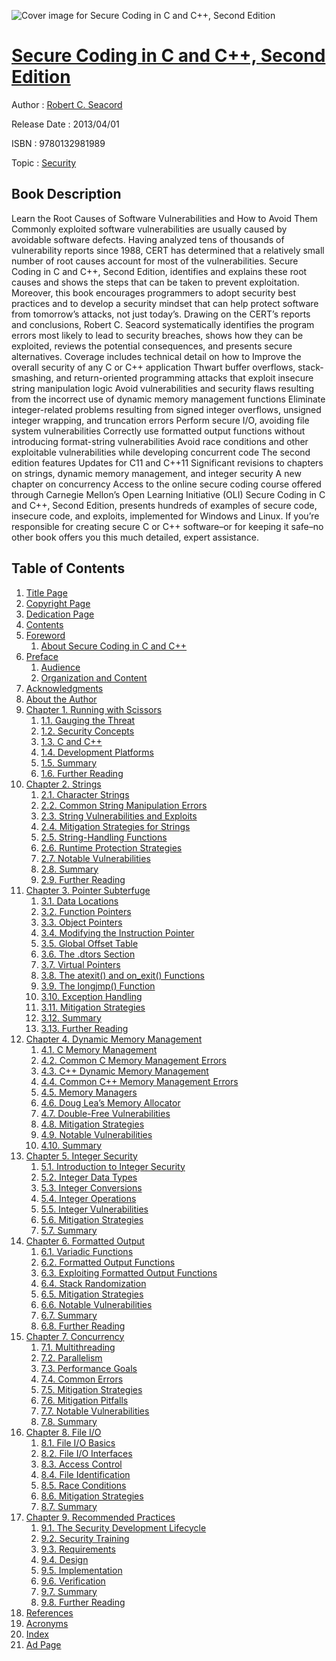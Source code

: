 ![Cover image for Secure Coding in C and C++, Second Edition](https://imgdetail.ebookreading.net/cover/cover/security/EB9780132981989.jpg)

[Secure Coding in C and C++, Second Edition](https://ebookreading.net/view/book/Secure+Coding+in+C+and+C%2B%2B%2C+Second+Edition-EB9780132981989_1.html "Secure Coding in C and C++, Second Edition")
====================================================================================================================

Author : [Robert C. Seacord](https://ebookreading.net/search/author/Robert+C.+Seacord)

Release Date : 2013/04/01

ISBN : 9780132981989

Topic : [Security](https://ebookreading.net/search/category/security)

Book Description
-----------------

Learn the Root Causes of Software Vulnerabilities and How to Avoid Them
Commonly exploited software vulnerabilities are usually caused by avoidable software defects. Having analyzed tens of thousands of vulnerability reports since 1988, CERT has determined that a relatively small number of root causes account for most of the vulnerabilities.
Secure Coding in C and C++, Second Edition, identifies and explains these root causes and shows the steps that can be taken to prevent exploitation. Moreover, this book encourages programmers to adopt security best practices and to develop a security mindset that can help protect software from tomorrow’s attacks, not just today’s. Drawing on the CERT’s reports and conclusions, Robert C. Seacord systematically identifies the program errors most likely to lead to security breaches, shows how they can be exploited, reviews the potential consequences, and presents secure alternatives.
Coverage includes technical detail on how to
Improve the overall security of any C or C++ application
Thwart buffer overflows, stack-smashing, and return-oriented programming attacks that exploit insecure string manipulation logic
Avoid vulnerabilities and security flaws resulting from the incorrect use of dynamic memory management functions
Eliminate integer-related problems resulting from signed integer overflows, unsigned integer wrapping, and truncation errors
Perform secure I/O, avoiding file system vulnerabilities
Correctly use formatted output functions without introducing format-string vulnerabilities
Avoid race conditions and other exploitable vulnerabilities while developing concurrent code
The second edition features
Updates for C11 and C++11
Significant revisions to chapters on strings, dynamic memory management, and integer security
A new chapter on concurrency
Access to the online secure coding course offered through Carnegie Mellon’s Open Learning Initiative (OLI)
Secure Coding in C and C++, Second Edition, presents hundreds of examples of secure code, insecure code, and exploits, implemented for Windows and Linux. If you’re responsible for creating secure C or C++ software–or for keeping it safe–no other book offers you this much detailed, expert assistance.
              
Table of Contents
-----------------

1. [Title Page](https://ebookreading.net/view/book/Secure+Coding+in+C+and+C%2B%2B%2C+Second+Edition-EB9780132981989_2.html)
1. [Copyright Page](https://ebookreading.net/view/book/Secure+Coding+in+C+and+C%2B%2B%2C+Second+Edition-EB9780132981989_3.html)
1. [Dedication Page](https://ebookreading.net/view/book/Secure+Coding+in+C+and+C%2B%2B%2C+Second+Edition-EB9780132981989_5.html)
1. [Contents](https://ebookreading.net/view/book/Secure+Coding+in+C+and+C%2B%2B%2C+Second+Edition-EB9780132981989_6.html)
1. [Foreword](https://ebookreading.net/view/book/Secure+Coding+in+C+and+C%2B%2B%2C+Second+Edition-EB9780132981989_7.html)
    1. [About Secure Coding in C and C++](https://ebookreading.net/view/book/Secure+Coding+in+C+and+C%2B%2B%2C+Second+Edition-EB9780132981989_7.html#pref02lev1sec1)
1. [Preface](https://ebookreading.net/view/book/Secure+Coding+in+C+and+C%2B%2B%2C+Second+Edition-EB9780132981989_8.html)
    1. [Audience](https://ebookreading.net/view/book/Secure+Coding+in+C+and+C%2B%2B%2C+Second+Edition-EB9780132981989_8.html#pref03lev1sec1)
    1. [Organization and Content](https://ebookreading.net/view/book/Secure+Coding+in+C+and+C%2B%2B%2C+Second+Edition-EB9780132981989_8.html#pref03lev1sec2)
1. [Acknowledgments](https://ebookreading.net/view/book/Secure+Coding+in+C+and+C%2B%2B%2C+Second+Edition-EB9780132981989_9.html)
1. [About the Author](https://ebookreading.net/view/book/Secure+Coding+in+C+and+C%2B%2B%2C+Second+Edition-EB9780132981989_10.html)
1. [Chapter 1. Running with Scissors](https://ebookreading.net/view/book/Secure+Coding+in+C+and+C%2B%2B%2C+Second+Edition-EB9780132981989_11.html)
    1. [1.1. Gauging the Threat](https://ebookreading.net/view/book/Secure+Coding+in+C+and+C%2B%2B%2C+Second+Edition-EB9780132981989_11.html#ch01lev1sec1)
    1. [1.2. Security Concepts](https://ebookreading.net/view/book/Secure+Coding+in+C+and+C%2B%2B%2C+Second+Edition-EB9780132981989_11.html#ch01lev1sec2)
    1. [1.3. C and C++](https://ebookreading.net/view/book/Secure+Coding+in+C+and+C%2B%2B%2C+Second+Edition-EB9780132981989_11.html#ch01lev1sec3)
    1. [1.4. Development Platforms](https://ebookreading.net/view/book/Secure+Coding+in+C+and+C%2B%2B%2C+Second+Edition-EB9780132981989_11.html#ch01lev1sec4)
    1. [1.5. Summary](https://ebookreading.net/view/book/Secure+Coding+in+C+and+C%2B%2B%2C+Second+Edition-EB9780132981989_11.html#ch01lev1sec5)
    1. [1.6. Further Reading](https://ebookreading.net/view/book/Secure+Coding+in+C+and+C%2B%2B%2C+Second+Edition-EB9780132981989_11.html#ch01lev1sec6)
1. [Chapter 2. Strings](https://ebookreading.net/view/book/Secure+Coding+in+C+and+C%2B%2B%2C+Second+Edition-EB9780132981989_12.html)
    1. [2.1. Character Strings](https://ebookreading.net/view/book/Secure+Coding+in+C+and+C%2B%2B%2C+Second+Edition-EB9780132981989_12.html#ch02lev1sec1)
    1. [2.2. Common String Manipulation Errors](https://ebookreading.net/view/book/Secure+Coding+in+C+and+C%2B%2B%2C+Second+Edition-EB9780132981989_12.html#ch02lev1sec2)
    1. [2.3. String Vulnerabilities and Exploits](https://ebookreading.net/view/book/Secure+Coding+in+C+and+C%2B%2B%2C+Second+Edition-EB9780132981989_12.html#ch02lev1sec3)
    1. [2.4. Mitigation Strategies for Strings](https://ebookreading.net/view/book/Secure+Coding+in+C+and+C%2B%2B%2C+Second+Edition-EB9780132981989_12.html#ch02lev1sec4)
    1. [2.5. String-Handling Functions](https://ebookreading.net/view/book/Secure+Coding+in+C+and+C%2B%2B%2C+Second+Edition-EB9780132981989_12.html#ch02lev1sec5)
    1. [2.6. Runtime Protection Strategies](https://ebookreading.net/view/book/Secure+Coding+in+C+and+C%2B%2B%2C+Second+Edition-EB9780132981989_12.html#ch02lev1sec6)
    1. [2.7. Notable Vulnerabilities](https://ebookreading.net/view/book/Secure+Coding+in+C+and+C%2B%2B%2C+Second+Edition-EB9780132981989_12.html#ch02lev1sec7)
    1. [2.8. Summary](https://ebookreading.net/view/book/Secure+Coding+in+C+and+C%2B%2B%2C+Second+Edition-EB9780132981989_12.html#ch02lev1sec8)
    1. [2.9. Further Reading](https://ebookreading.net/view/book/Secure+Coding+in+C+and+C%2B%2B%2C+Second+Edition-EB9780132981989_12.html#ch02lev1sec9)
1. [Chapter 3. Pointer Subterfuge](https://ebookreading.net/view/book/Secure+Coding+in+C+and+C%2B%2B%2C+Second+Edition-EB9780132981989_13.html)
    1. [3.1. Data Locations](https://ebookreading.net/view/book/Secure+Coding+in+C+and+C%2B%2B%2C+Second+Edition-EB9780132981989_13.html#ch03lev1sec1)
    1. [3.2. Function Pointers](https://ebookreading.net/view/book/Secure+Coding+in+C+and+C%2B%2B%2C+Second+Edition-EB9780132981989_13.html#ch03lev1sec2)
    1. [3.3. Object Pointers](https://ebookreading.net/view/book/Secure+Coding+in+C+and+C%2B%2B%2C+Second+Edition-EB9780132981989_13.html#ch03lev1sec3)
    1. [3.4. Modifying the Instruction Pointer](https://ebookreading.net/view/book/Secure+Coding+in+C+and+C%2B%2B%2C+Second+Edition-EB9780132981989_13.html#ch03lev1sec4)
    1. [3.5. Global Offset Table](https://ebookreading.net/view/book/Secure+Coding+in+C+and+C%2B%2B%2C+Second+Edition-EB9780132981989_13.html#ch03lev1sec5)
    1. [3.6. The .dtors Section](https://ebookreading.net/view/book/Secure+Coding+in+C+and+C%2B%2B%2C+Second+Edition-EB9780132981989_13.html#ch03lev1sec6)
    1. [3.7. Virtual Pointers](https://ebookreading.net/view/book/Secure+Coding+in+C+and+C%2B%2B%2C+Second+Edition-EB9780132981989_13.html#ch03lev1sec7)
    1. [3.8. The atexit() and on_exit() Functions](https://ebookreading.net/view/book/Secure+Coding+in+C+and+C%2B%2B%2C+Second+Edition-EB9780132981989_13.html#ch03lev1sec8)
    1. [3.9. The longjmp() Function](https://ebookreading.net/view/book/Secure+Coding+in+C+and+C%2B%2B%2C+Second+Edition-EB9780132981989_13.html#ch03lev1sec9)
    1. [3.10. Exception Handling](https://ebookreading.net/view/book/Secure+Coding+in+C+and+C%2B%2B%2C+Second+Edition-EB9780132981989_13.html#ch03lev1sec10)
    1. [3.11. Mitigation Strategies](https://ebookreading.net/view/book/Secure+Coding+in+C+and+C%2B%2B%2C+Second+Edition-EB9780132981989_13.html#ch03lev1sec11)
    1. [3.12. Summary](https://ebookreading.net/view/book/Secure+Coding+in+C+and+C%2B%2B%2C+Second+Edition-EB9780132981989_13.html#ch03lev1sec12)
    1. [3.13. Further Reading](https://ebookreading.net/view/book/Secure+Coding+in+C+and+C%2B%2B%2C+Second+Edition-EB9780132981989_13.html#ch03lev1sec13)
1. [Chapter 4. Dynamic Memory Management](https://ebookreading.net/view/book/Secure+Coding+in+C+and+C%2B%2B%2C+Second+Edition-EB9780132981989_14.html)
    1. [4.1. C Memory Management](https://ebookreading.net/view/book/Secure+Coding+in+C+and+C%2B%2B%2C+Second+Edition-EB9780132981989_14.html#ch04lev1sec1)
    1. [4.2. Common C Memory Management Errors](https://ebookreading.net/view/book/Secure+Coding+in+C+and+C%2B%2B%2C+Second+Edition-EB9780132981989_14.html#ch04lev1sec2)
    1. [4.3. C++ Dynamic Memory Management](https://ebookreading.net/view/book/Secure+Coding+in+C+and+C%2B%2B%2C+Second+Edition-EB9780132981989_14.html#ch04lev1sec3)
    1. [4.4. Common C++ Memory Management Errors](https://ebookreading.net/view/book/Secure+Coding+in+C+and+C%2B%2B%2C+Second+Edition-EB9780132981989_14.html#ch04lev1sec4)
    1. [4.5. Memory Managers](https://ebookreading.net/view/book/Secure+Coding+in+C+and+C%2B%2B%2C+Second+Edition-EB9780132981989_14.html#ch04lev1sec5)
    1. [4.6. Doug Lea’s Memory Allocator](https://ebookreading.net/view/book/Secure+Coding+in+C+and+C%2B%2B%2C+Second+Edition-EB9780132981989_14.html#ch04lev1sec6)
    1. [4.7. Double-Free Vulnerabilities](https://ebookreading.net/view/book/Secure+Coding+in+C+and+C%2B%2B%2C+Second+Edition-EB9780132981989_14.html#ch04lev1sec7)
    1. [4.8. Mitigation Strategies](https://ebookreading.net/view/book/Secure+Coding+in+C+and+C%2B%2B%2C+Second+Edition-EB9780132981989_14.html#ch04lev1sec8)
    1. [4.9. Notable Vulnerabilities](https://ebookreading.net/view/book/Secure+Coding+in+C+and+C%2B%2B%2C+Second+Edition-EB9780132981989_14.html#ch04lev1sec9)
    1. [4.10. Summary](https://ebookreading.net/view/book/Secure+Coding+in+C+and+C%2B%2B%2C+Second+Edition-EB9780132981989_14.html#ch04lev1sec10)
1. [Chapter 5. Integer Security](https://ebookreading.net/view/book/Secure+Coding+in+C+and+C%2B%2B%2C+Second+Edition-EB9780132981989_15.html)
    1. [5.1. Introduction to Integer Security](https://ebookreading.net/view/book/Secure+Coding+in+C+and+C%2B%2B%2C+Second+Edition-EB9780132981989_15.html#ch05lev1sec1)
    1. [5.2. Integer Data Types](https://ebookreading.net/view/book/Secure+Coding+in+C+and+C%2B%2B%2C+Second+Edition-EB9780132981989_15.html#ch05lev1sec2)
    1. [5.3. Integer Conversions](https://ebookreading.net/view/book/Secure+Coding+in+C+and+C%2B%2B%2C+Second+Edition-EB9780132981989_15.html#ch05lev1sec3)
    1. [5.4. Integer Operations](https://ebookreading.net/view/book/Secure+Coding+in+C+and+C%2B%2B%2C+Second+Edition-EB9780132981989_15.html#ch05lev1sec4)
    1. [5.5. Integer Vulnerabilities](https://ebookreading.net/view/book/Secure+Coding+in+C+and+C%2B%2B%2C+Second+Edition-EB9780132981989_15.html#ch05lev1sec5)
    1. [5.6. Mitigation Strategies](https://ebookreading.net/view/book/Secure+Coding+in+C+and+C%2B%2B%2C+Second+Edition-EB9780132981989_15.html#ch05lev1sec6)
    1. [5.7. Summary](https://ebookreading.net/view/book/Secure+Coding+in+C+and+C%2B%2B%2C+Second+Edition-EB9780132981989_15.html#ch05lev1sec7)
1. [Chapter 6. Formatted Output](https://ebookreading.net/view/book/Secure+Coding+in+C+and+C%2B%2B%2C+Second+Edition-EB9780132981989_16.html)
    1. [6.1. Variadic Functions](https://ebookreading.net/view/book/Secure+Coding+in+C+and+C%2B%2B%2C+Second+Edition-EB9780132981989_16.html#ch06lev1sec1)
    1. [6.2. Formatted Output Functions](https://ebookreading.net/view/book/Secure+Coding+in+C+and+C%2B%2B%2C+Second+Edition-EB9780132981989_16.html#ch06lev1sec2)
    1. [6.3. Exploiting Formatted Output Functions](https://ebookreading.net/view/book/Secure+Coding+in+C+and+C%2B%2B%2C+Second+Edition-EB9780132981989_16.html#ch06lev1sec3)
    1. [6.4. Stack Randomization](https://ebookreading.net/view/book/Secure+Coding+in+C+and+C%2B%2B%2C+Second+Edition-EB9780132981989_16.html#ch06lev1sec4)
    1. [6.5. Mitigation Strategies](https://ebookreading.net/view/book/Secure+Coding+in+C+and+C%2B%2B%2C+Second+Edition-EB9780132981989_16.html#ch06lev1sec5)
    1. [6.6. Notable Vulnerabilities](https://ebookreading.net/view/book/Secure+Coding+in+C+and+C%2B%2B%2C+Second+Edition-EB9780132981989_16.html#ch06lev1sec6)
    1. [6.7. Summary](https://ebookreading.net/view/book/Secure+Coding+in+C+and+C%2B%2B%2C+Second+Edition-EB9780132981989_16.html#ch06lev1sec7)
    1. [6.8. Further Reading](https://ebookreading.net/view/book/Secure+Coding+in+C+and+C%2B%2B%2C+Second+Edition-EB9780132981989_16.html#ch06lev1sec8)
1. [Chapter 7. Concurrency](https://ebookreading.net/view/book/Secure+Coding+in+C+and+C%2B%2B%2C+Second+Edition-EB9780132981989_17.html)
    1. [7.1. Multithreading](https://ebookreading.net/view/book/Secure+Coding+in+C+and+C%2B%2B%2C+Second+Edition-EB9780132981989_17.html#ch07lev1sec1)
    1. [7.2. Parallelism](https://ebookreading.net/view/book/Secure+Coding+in+C+and+C%2B%2B%2C+Second+Edition-EB9780132981989_17.html#ch07lev1sec2)
    1. [7.3. Performance Goals](https://ebookreading.net/view/book/Secure+Coding+in+C+and+C%2B%2B%2C+Second+Edition-EB9780132981989_17.html#ch07lev1sec3)
    1. [7.4. Common Errors](https://ebookreading.net/view/book/Secure+Coding+in+C+and+C%2B%2B%2C+Second+Edition-EB9780132981989_17.html#ch07lev1sec4)
    1. [7.5. Mitigation Strategies](https://ebookreading.net/view/book/Secure+Coding+in+C+and+C%2B%2B%2C+Second+Edition-EB9780132981989_17.html#ch07lev1sec5)
    1. [7.6. Mitigation Pitfalls](https://ebookreading.net/view/book/Secure+Coding+in+C+and+C%2B%2B%2C+Second+Edition-EB9780132981989_17.html#ch07lev1sec6)
    1. [7.7. Notable Vulnerabilities](https://ebookreading.net/view/book/Secure+Coding+in+C+and+C%2B%2B%2C+Second+Edition-EB9780132981989_17.html#ch07lev1sec7)
    1. [7.8. Summary](https://ebookreading.net/view/book/Secure+Coding+in+C+and+C%2B%2B%2C+Second+Edition-EB9780132981989_17.html#ch07lev1sec8)
1. [Chapter 8. File I/O](https://ebookreading.net/view/book/Secure+Coding+in+C+and+C%2B%2B%2C+Second+Edition-EB9780132981989_18.html)
    1. [8.1. File I/O Basics](https://ebookreading.net/view/book/Secure+Coding+in+C+and+C%2B%2B%2C+Second+Edition-EB9780132981989_18.html#ch08lev1sec1)
    1. [8.2. File I/O Interfaces](https://ebookreading.net/view/book/Secure+Coding+in+C+and+C%2B%2B%2C+Second+Edition-EB9780132981989_18.html#ch08lev1sec2)
    1. [8.3. Access Control](https://ebookreading.net/view/book/Secure+Coding+in+C+and+C%2B%2B%2C+Second+Edition-EB9780132981989_18.html#ch08lev1sec3)
    1. [8.4. File Identification](https://ebookreading.net/view/book/Secure+Coding+in+C+and+C%2B%2B%2C+Second+Edition-EB9780132981989_18.html#ch08lev1sec4)
    1. [8.5. Race Conditions](https://ebookreading.net/view/book/Secure+Coding+in+C+and+C%2B%2B%2C+Second+Edition-EB9780132981989_18.html#ch08lev1sec5)
    1. [8.6. Mitigation Strategies](https://ebookreading.net/view/book/Secure+Coding+in+C+and+C%2B%2B%2C+Second+Edition-EB9780132981989_18.html#ch08lev1sec6)
    1. [8.7. Summary](https://ebookreading.net/view/book/Secure+Coding+in+C+and+C%2B%2B%2C+Second+Edition-EB9780132981989_18.html#ch08lev1sec7)
1. [Chapter 9. Recommended Practices](https://ebookreading.net/view/book/Secure+Coding+in+C+and+C%2B%2B%2C+Second+Edition-EB9780132981989_19.html)
    1. [9.1. The Security Development Lifecycle](https://ebookreading.net/view/book/Secure+Coding+in+C+and+C%2B%2B%2C+Second+Edition-EB9780132981989_19.html#ch09lev1sec1)
    1. [9.2. Security Training](https://ebookreading.net/view/book/Secure+Coding+in+C+and+C%2B%2B%2C+Second+Edition-EB9780132981989_19.html#ch09lev1sec2)
    1. [9.3. Requirements](https://ebookreading.net/view/book/Secure+Coding+in+C+and+C%2B%2B%2C+Second+Edition-EB9780132981989_19.html#ch09lev1sec3)
    1. [9.4. Design](https://ebookreading.net/view/book/Secure+Coding+in+C+and+C%2B%2B%2C+Second+Edition-EB9780132981989_19.html#ch09lev1sec4)
    1. [9.5. Implementation](https://ebookreading.net/view/book/Secure+Coding+in+C+and+C%2B%2B%2C+Second+Edition-EB9780132981989_19.html#ch09lev1sec5)
    1. [9.6. Verification](https://ebookreading.net/view/book/Secure+Coding+in+C+and+C%2B%2B%2C+Second+Edition-EB9780132981989_19.html#ch09lev1sec6)
    1. [9.7. Summary](https://ebookreading.net/view/book/Secure+Coding+in+C+and+C%2B%2B%2C+Second+Edition-EB9780132981989_19.html#ch09lev1sec7)
    1. [9.8. Further Reading](https://ebookreading.net/view/book/Secure+Coding+in+C+and+C%2B%2B%2C+Second+Edition-EB9780132981989_19.html#ch09lev1sec8)
1. [References](https://ebookreading.net/view/book/Secure+Coding+in+C+and+C%2B%2B%2C+Second+Edition-EB9780132981989_20.html)
1. [Acronyms](https://ebookreading.net/view/book/Secure+Coding+in+C+and+C%2B%2B%2C+Second+Edition-EB9780132981989_21.html)
1. [Index](https://ebookreading.net/view/book/Secure+Coding+in+C+and+C%2B%2B%2C+Second+Edition-EB9780132981989_22.html)
1. [Ad Page](https://ebookreading.net/view/book/Secure+Coding+in+C+and+C%2B%2B%2C+Second+Edition-EB9780132981989_23.html)
